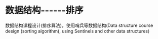 # 数据结构------排序
数据结构课程设计(排序算法)，使用哨兵等数据结构(Data structure course design (sorting algorithm), using Sentinels and other data structures)
